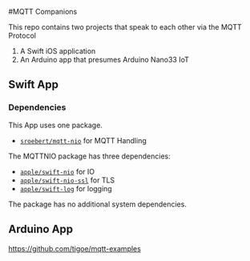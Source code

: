 #MQTT Companions

This repo contains two projects that speak to each other via the MQTT Protocol

1. A Swift iOS application
2. An Arduino app that presumes Arduino Nano33 IoT


## Swift App

### Dependencies

This App uses one package.

- [`sroebert/mqtt-nio`](https://github.com/sroebert/mqtt-nio) for MQTT Handling

The MQTTNIO package has three dependencies:

- [`apple/swift-nio`](https://github.com/apple/swift-nio) for IO
- [`apple/swift-nio-ssl`](https://github.com/apple/swift-nio-ssl) for TLS
- [`apple/swift-log`](https://github.com/apple/swift-log) for logging

The package has no additional system dependencies.



## Arduino App

https://github.com/tigoe/mqtt-examples
